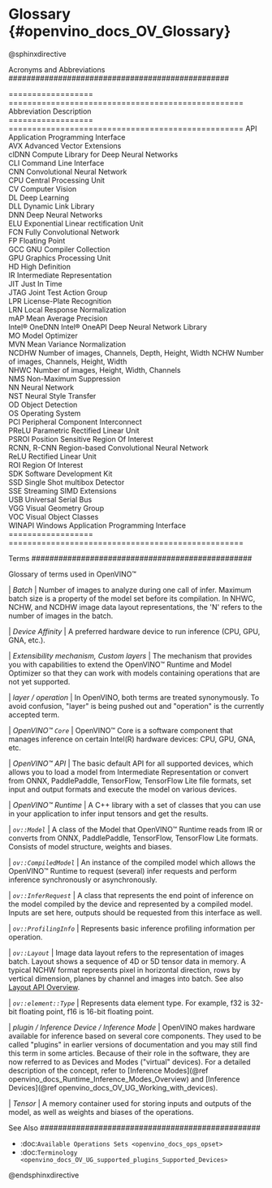 # Glossary {#openvino_docs_OV_Glossary}

@sphinxdirective


Acronyms and Abbreviations
#################################################

==================  ==================================================
 Abbreviation        Description     
==================  ==================================================
 API                 Application Programming Interface                
 AVX                 Advanced Vector Extensions                       
 clDNN               Compute Library for Deep Neural Networks         
 CLI                 Command Line Interface                           
 CNN                 Convolutional Neural Network                     
 CPU                 Central Processing Unit                          
 CV                  Computer Vision                                  
 DL                  Deep Learning                                    
 DLL                 Dynamic Link Library                             
 DNN                 Deep Neural Networks                             
 ELU                 Exponential Linear rectification Unit            
 FCN                 Fully Convolutional Network                      
 FP                  Floating Point                                   
 GCC                 GNU Compiler Collection                          
 GPU                 Graphics Processing Unit                         
 HD                  High Definition                                  
 IR                  Intermediate Representation                      
 JIT                 Just In Time                                     
 JTAG                Joint Test Action Group                          
 LPR                 License-Plate Recognition                        
 LRN                 Local Response Normalization                     
 mAP                 Mean Average Precision                           
 Intel® OneDNN       Intel® OneAPI Deep Neural Network Library        
 MO                  Model Optimizer                                  
 MVN                 Mean Variance Normalization                      
 NCDHW               Number of images, Channels, Depth, Height, Width 
 NCHW                Number of images, Channels, Height, Width        
 NHWC                Number of images, Height, Width, Channels        
 NMS                 Non-Maximum Suppression                          
 NN                  Neural Network                                   
 NST                 Neural Style Transfer                            
 OD                  Object Detection                                 
 OS                  Operating System                                 
 PCI                 Peripheral Component Interconnect                
 PReLU               Parametric Rectified Linear Unit                 
 PSROI               Position Sensitive Region Of Interest            
 RCNN, R-CNN         Region-based Convolutional Neural Network        
 ReLU                Rectified Linear Unit                            
 ROI                 Region Of Interest                               
 SDK                 Software Development Kit                         
 SSD                 Single Shot multibox Detector                    
 SSE                 Streaming SIMD Extensions                        
 USB                 Universal Serial Bus                             
 VGG                 Visual Geometry Group                            
 VOC                 Visual Object Classes                            
 WINAPI              Windows Application Programming Interface        
==================  ==================================================


Terms
#################################################

Glossary of terms used in OpenVINO™


| *Batch* 
|   Number of images to analyze during one call of infer. Maximum batch size is a property of the model set before its compilation. In NHWC, NCHW, and NCDHW image data layout representations, the 'N' refers to the number of images in the batch.

| *Device Affinity* 
|   A preferred hardware device to run inference (CPU, GPU, GNA, etc.).

| *Extensibility mechanism, Custom layers* 
|   The mechanism that provides you with capabilities to extend the OpenVINO™ Runtime and Model Optimizer so that they can work with models containing operations that are not yet supported.

| *layer / operation*
|   In OpenVINO, both terms are treated synonymously. To avoid confusion, "layer" is being pushed out and "operation" is the currently accepted term. 

| *OpenVINO™ <code>Core</code>* 
|   OpenVINO™ Core is a software component that manages inference on certain Intel(R) hardware devices: CPU, GPU, GNA, etc.    

| *OpenVINO™ API* 
|   The basic default API for all supported devices, which allows you to load a model from Intermediate Representation or convert from ONNX, PaddlePaddle, TensorFlow, TensorFlow Lite file formats, set input and output formats and execute the model on various devices.

| *OpenVINO™ Runtime* 
|   A C++ library with a set of classes that you can use in your application to infer input tensors and get the results.

| *<code>ov::Model</code>* 
|   A class of the Model that OpenVINO™ Runtime reads from IR or converts from ONNX, PaddlePaddle, TensorFlow, TensorFlow Lite formats. Consists of model structure, weights and biases.

| *<code>ov::CompiledModel</code>* 
|   An instance of the compiled model which allows the OpenVINO™ Runtime to request (several) infer requests and perform inference synchronously or asynchronously.

| *<code>ov::InferRequest</code>* 
|   A class that represents the end point of inference on the model compiled by the device and represented by a compiled model. Inputs are set here, outputs should be requested from this interface as well.

| *<code>ov::ProfilingInfo</code>* 
|   Represents basic inference profiling information per operation.

| *<code>ov::Layout</code>* 
|   Image data layout refers to the representation of images batch. Layout shows a sequence of 4D or 5D tensor data in memory. A typical NCHW format represents pixel in horizontal direction, rows by vertical dimension, planes by channel and images into batch. See also [Layout API Overview](./OV_Runtime_UG/layout_overview.md).

| *<code>ov::element::Type</code>* 
|   Represents data element type. For example, f32 is 32-bit floating point, f16 is 16-bit floating point.

| *plugin / Inference Device / Inference Mode*
|   OpenVINO makes hardware available for inference based on several core components. They used to be called "plugins" in earlier versions of documentation and you may still find this term in some articles. Because of their role in the software, they are now referred to as Devices and Modes ("virtual" devices). For a detailed description of the concept, refer to [Inference Modes](@ref openvino_docs_Runtime_Inference_Modes_Overview) and [Inference Devices](@ref openvino_docs_OV_UG_Working_with_devices).

| *Tensor*
|   A memory container used for storing inputs and outputs of the model, as well as weights and biases of the operations.


See Also
#################################################
* :doc:`Available Operations Sets <openvino_docs_ops_opset>`
* :doc:`Terminology <openvino_docs_OV_UG_supported_plugins_Supported_Devices>`


@endsphinxdirective

